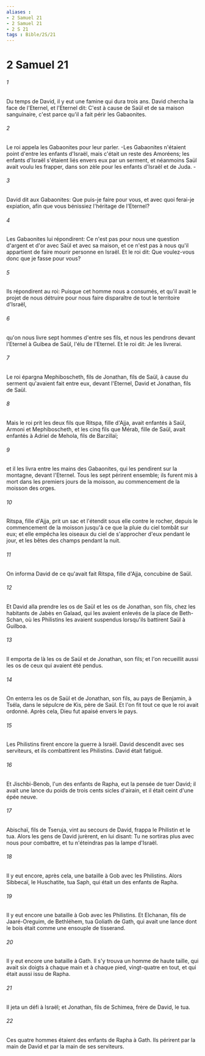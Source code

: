 ```yaml
---
aliases : 
- 2 Samuel 21
- 2 Samuel 21
- 2 S 21
tags : Bible/2S/21
---
```


# 2 Samuel 21

###### 1
Du temps de David, il y eut une famine qui dura trois ans. David chercha la face de l'Eternel, et l'Eternel dit: C'est à cause de Saül et de sa maison sanguinaire, c'est parce qu'il a fait périr les Gabaonites.
###### 2
Le roi appela les Gabaonites pour leur parler. -Les Gabaonites n'étaient point d'entre les enfants d'Israël, mais c'était un reste des Amoréens; les enfants d'Israël s'étaient liés envers eux par un serment, et néanmoins Saül avait voulu les frapper, dans son zèle pour les enfants d'Israël et de Juda. -
###### 3
David dit aux Gabaonites: Que puis-je faire pour vous, et avec quoi ferai-je expiation, afin que vous bénissiez l'héritage de l'Eternel?
###### 4
Les Gabaonites lui répondirent: Ce n'est pas pour nous une question d'argent et d'or avec Saül et avec sa maison, et ce n'est pas à nous qu'il appartient de faire mourir personne en Israël. Et le roi dit: Que voulez-vous donc que je fasse pour vous?
###### 5
Ils répondirent au roi: Puisque cet homme nous a consumés, et qu'il avait le projet de nous détruire pour nous faire disparaître de tout le territoire d'Israël,
###### 6
qu'on nous livre sept hommes d'entre ses fils, et nous les pendrons devant l'Eternel à Guibea de Saül, l'élu de l'Eternel. Et le roi dit: Je les livrerai.
###### 7
Le roi épargna Mephiboscheth, fils de Jonathan, fils de Saül, à cause du serment qu'avaient fait entre eux, devant l'Eternel, David et Jonathan, fils de Saül.
###### 8
Mais le roi prit les deux fils que Ritspa, fille d'Ajja, avait enfantés à Saül, Armoni et Mephiboscheth, et les cinq fils que Mérab, fille de Saül, avait enfantés à Adriel de Mehola, fils de Barzillaï;
###### 9
et il les livra entre les mains des Gabaonites, qui les pendirent sur la montagne, devant l'Eternel. Tous les sept périrent ensemble; ils furent mis à mort dans les premiers jours de la moisson, au commencement de la moisson des orges.
###### 10
Ritspa, fille d'Ajja, prit un sac et l'étendit sous elle contre le rocher, depuis le commencement de la moisson jusqu'à ce que la pluie du ciel tombât sur eux; et elle empêcha les oiseaux du ciel de s'approcher d'eux pendant le jour, et les bêtes des champs pendant la nuit.
###### 11
On informa David de ce qu'avait fait Ritspa, fille d'Ajja, concubine de Saül.
###### 12
Et David alla prendre les os de Saül et les os de Jonathan, son fils, chez les habitants de Jabès en Galaad, qui les avaient enlevés de la place de Beth-Schan, où les Philistins les avaient suspendus lorsqu'ils battirent Saül à Guilboa.
###### 13
Il emporta de là les os de Saül et de Jonathan, son fils; et l'on recueillit aussi les os de ceux qui avaient été pendus.
###### 14
On enterra les os de Saül et de Jonathan, son fils, au pays de Benjamin, à Tséla, dans le sépulcre de Kis, père de Saül. Et l'on fit tout ce que le roi avait ordonné. Après cela, Dieu fut apaisé envers le pays.
###### 15
Les Philistins firent encore la guerre à Israël. David descendit avec ses serviteurs, et ils combattirent les Philistins. David était fatigué.
###### 16
Et Jischbi-Benob, l'un des enfants de Rapha, eut la pensée de tuer David; il avait une lance du poids de trois cents sicles d'airain, et il était ceint d'une épée neuve.
###### 17
Abischaï, fils de Tseruja, vint au secours de David, frappa le Philistin et le tua. Alors les gens de David jurèrent, en lui disant: Tu ne sortiras plus avec nous pour combattre, et tu n'éteindras pas la lampe d'Israël.
###### 18
Il y eut encore, après cela, une bataille à Gob avec les Philistins. Alors Sibbecaï, le Huschatite, tua Saph, qui était un des enfants de Rapha.
###### 19
Il y eut encore une bataille à Gob avec les Philistins. Et Elchanan, fils de Jaaré-Oreguim, de Bethléhem, tua Goliath de Gath, qui avait une lance dont le bois était comme une ensouple de tisserand.
###### 20
Il y eut encore une bataille à Gath. Il s'y trouva un homme de haute taille, qui avait six doigts à chaque main et à chaque pied, vingt-quatre en tout, et qui était aussi issu de Rapha.
###### 21
Il jeta un défi à Israël; et Jonathan, fils de Schimea, frère de David, le tua.
###### 22
Ces quatre hommes étaient des enfants de Rapha à Gath. Ils périrent par la main de David et par la main de ses serviteurs.

